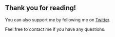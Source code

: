 ## Thank you for reading!

You can also support me by following me on <a id="follow-on-twitter" href="https://twitter.com/tienduy_nguyen_" target="view_window">Twitter</a>.

Feel free to contact me if you have any questions.  